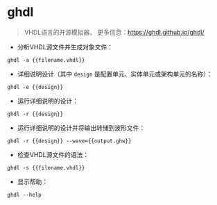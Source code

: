 # ghdl

> VHDL语言的开源模拟器。
> 更多信息：<https://ghdl.github.io/ghdl/>

- 分析VHDL源文件并生成对象文件：

`ghdl -a {{filename.vhdl}}`

- 详细说明设计（其中 `design` 是配置单元、实体单元或架构单元的名称）：

`ghdl -e {{design}}`

- 运行详细说明的设计：

`ghdl -r {{design}}`

- 运行详细说明的设计并将输出转储到波形文件：

`ghdl -r {{design}} --wave={{output.ghw}}`

- 检查VHDL源文件的语法：

`ghdl -s {{filename.vhdl}}`

- 显示帮助：

`ghdl --help`